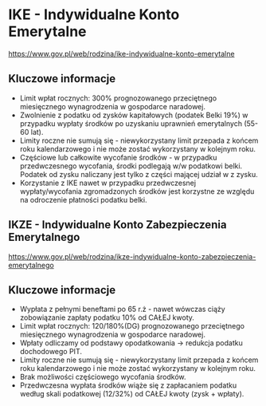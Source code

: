 # IKE - Indywidualne Konto Emerytalne

https://www.gov.pl/web/rodzina/ike-indywidualne-konto-emerytalne
## Kluczowe informacje
- Limit wpłat rocznych: 300% prognozowanego przeciętnego miesięcznego wynagrodzenia w gospodarce naradowej.
- Zwolnienie z podatku od zysków kapitałowych (podatek Belki 19%) w przypadku wypłaty środków po uzyskaniu uprawnień emerytalnych (55-60 lat).
- Limity roczne nie sumują się - niewykorzystany limit przepada z końcem roku kalendarzowego i nie może zostać wykorzystany w kolejnym roku.
- Częściowe lub całkowite wycofanie środków - w przypadku przedwczesnego wycofania, środki podlegają w/w podatkowi belki. Podatek od zysku naliczany jest tylko z części mającej udział w z zysku.
- Korzystanie z IKE nawet w przypadku przedwczesnej wypłaty/wycofania zgromadzonych środków jest korzystne ze względu na odroczenie płatności podatku belki.

## IKZE - Indywidualne Konto Zabezpieczenia Emerytalnego

https://www.gov.pl/web/rodzina/ikze-indywidualne-konto-zabezpieczenia-emerytalnego

## Kluczowe informacje
- Wypłata z pełnymi beneftami po 65 r.ż - nawet wówczas ciąży zobowiązanie zapłaty podatku 10% od CAŁEJ kwoty.
- Limit wpłat rocznych: 120/180%(DG) prognozowanego przeciętnego miesięcznego wynagrodzenia w gospodarce naradowej.
- Wpłaty odliczamy od podstawy opodatkowania -> redukcja podatku dochodowego PIT.
- Limity roczne nie sumują się - niewykorzystany limit przepada z końcem roku kalendarzowego i nie może zostać wykorzystany w kolejnym roku.
- Brak możliwości częściowego wycofania środków.
- Przedwczesna wypłata środków wiąże się z zapłacaniem podatku według skali podatkowej (12/32%) od CAŁEJ kwoty (zysk + wpłaty).


